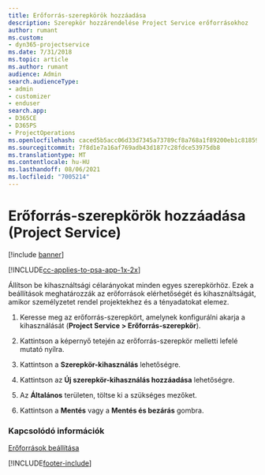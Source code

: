 ```yaml
---
title: Erőforrás-szerepkörök hozzáadása
description: Szerepkör hozzárendelése Project Service erőforrásokhoz
author: rumant
ms.custom:
- dyn365-projectservice
ms.date: 7/31/2018
ms.topic: article
ms.author: rumant
audience: Admin
search.audienceType:
- admin
- customizer
- enduser
search.app:
- D365CE
- D365PS
- ProjectOperations
ms.openlocfilehash: caced5b5acc06d33d7345a73789cf8a768a1f89200eb1c8185909acece47b38f
ms.sourcegitcommit: 7f8d1e7a16af769adb43d1877c28fdce53975db8
ms.translationtype: MT
ms.contentlocale: hu-HU
ms.lasthandoff: 08/06/2021
ms.locfileid: "7005214"
---
```

# <a name="add-resource-roles-project-service"></a>Erőforrás-szerepkörök hozzáadása (Project Service)

[!include [banner](../includes/psa-now-project-operations.md)]

[!INCLUDE[cc-applies-to-psa-app-1x-2x](../includes/cc-applies-to-psa-app-1x-2x.md)]

Állítson be kihasználtsági célarányokat minden egyes szerepkörhöz. Ezek a beállítások meghatározzák az erőforrások elérhetőségét és kihasználtságát, amikor személyzetet rendel projektekhez és a tényadatokat elemez.  
  
1.  Keresse meg az erőforrás-szerepkört, amelynek konfigurálni akarja a kihasználását (**Project Service > Erőforrás-szerepkör**).  
  
2.  Kattintson a képernyő tetején az erőforrás-szerepkör melletti lefelé mutató nyílra.  
  
3.  Kattintson a **Szerepkör-kihasználás** lehetőségre.  
  
4.  Kattintson az **Új szerepkör-kihasználás hozzáadása** lehetőségre.  
  
5.  Az **Általános** területen, töltse ki a szükséges mezőket.  
  
6.  Kattintson a **Mentés** vagy a **Mentés és bezárás** gombra.  
  
### <a name="see-also"></a>Kapcsolódó információk  
 [Erőforrások beállítása](../psa/set-up-resources.md)


[!INCLUDE[footer-include](../includes/footer-banner.md)]